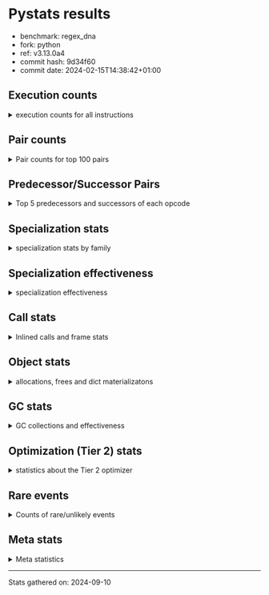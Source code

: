 
# Pystats results

- benchmark: regex_dna
- fork: python
- ref: v3.13.0a4
- commit hash: 9d34f60
- commit date: 2024-02-15T14:38:42+01:00

## Execution counts

<details>
<summary> execution counts for all instructions </summary>

|Name | Count | Self | Cumulative | Miss ratio | 
|---|---:|---:|---:|---:|
| LOAD_FAST | 212,600 | 20.0% | 20.0% |  |
| STORE_FAST | 62,520 | 5.9% | 25.8% |  |
| POP_JUMP_IF_FALSE | 62,140 | 5.8% | 31.7% |  |
| LOAD_GLOBAL_MODULE | 60,380 | 5.7% | 37.3% |  |
| LOAD_CONST | 50,300 | 4.7% | 42.1% |  |
| LOAD_GLOBAL_BUILTIN | 42,480 | 4.0% | 46.1% |  |
| RESUME_CHECK | 33,020 | 3.1% | 49.2% |  |
| LOAD_ATTR_INSTANCE_VALUE | 32,280 | 3.0% | 52.2% |  |
| PUSH_NULL | 29,740 | 2.8% | 55.0% |  |
| LOAD_FAST_LOAD_FAST | 28,740 | 2.7% | 57.7% |  |
| POP_TOP | 25,040 | 2.4% | 60.0% |  |
| RETURN_VALUE | 22,760 | 2.1% | 62.2% |  |
| ENTER_EXECUTOR | 18,920 | 1.8% | 64.0% |  |
| CALL_BUILTIN_O | 18,220 | 1.7% | 65.7% |  |
| EXTENDED_ARG | 15,200 | 1.4% | 67.1% |  |
| TO_BOOL_BOOL | 14,840 | 1.4% | 68.5% |  |
| CALL_LEN | 12,600 | 1.2% | 69.7% |  |
| IS_OP | 12,360 | 1.2% | 70.8% |  |
| CALL_PY_EXACT_ARGS | 12,240 | 1.1% | 72.0% |  |
| STORE_ATTR_INSTANCE_VALUE | 11,880 | 1.1% | 73.1% |  |
| CALL_ISINSTANCE | 11,600 | 1.1% | 74.2% |  |
| CONTAINS_OP | 11,420 | 1.1% | 75.3% |  |
| POP_JUMP_IF_TRUE | 11,300 | 1.1% | 76.3% |  |
| BUILD_TUPLE | 11,160 | 1.0% | 77.4% |  |
| RETURN_CONST | 11,160 | 1.0% | 78.4% |  |
| UNPACK_SEQUENCE_TWO_TUPLE | 11,020 | 1.0% | 79.4% |  |
| BINARY_OP | 10,780 | 1.0% | 80.5% |  |
| LOAD_ATTR_METHOD_NO_DICT | 10,640 | 1.0% | 81.5% |  |
| JUMP_FORWARD | 9,360 | 0.9% | 82.3% |  |
| STORE_FAST_STORE_FAST | 8,600 | 0.8% | 83.1% |  |
| BINARY_OP_ADD_INT | 8,480 | 0.8% | 83.9% |  |
| TO_BOOL_INT | 8,160 | 0.8% | 84.7% |  |
| FOR_ITER_LIST | 8,040 | 0.8% | 85.5% | 9.0% |
| BINARY_SUBSCR_LIST_INT | 7,880 | 0.7% | 86.2% | 5.6% |
| COMPARE_OP_STR | 7,860 | 0.7% | 86.9% | 5.3% |
| CALL | 7,320 | 0.7% | 87.6% |  |
| LOAD_ATTR | 6,940 | 0.7% | 88.3% |  |
| NOP | 6,900 | 0.6% | 88.9% |  |
| BUILD_LIST | 6,820 | 0.6% | 89.6% |  |
| GET_ITER | 6,660 | 0.6% | 90.2% |  |
| COMPARE_OP_INT | 6,580 | 0.6% | 90.8% |  |
| CALL_LIST_APPEND | 6,100 | 0.6% | 91.4% |  |
| CALL_BOUND_METHOD_EXACT_ARGS | 6,060 | 0.6% | 92.0% |  |
| INTERPRETER_EXIT | 5,860 | 0.6% | 92.5% |  |
| BINARY_SUBSCR_STR_INT | 5,260 | 0.5% | 93.0% | 8.0% |
| FOR_ITER | 4,140 | 0.4% | 93.4% |  |
| BINARY_SUBSCR_GETITEM | 4,040 | 0.4% | 93.8% |  |
| BINARY_OP_SUBTRACT_INT | 3,380 | 0.3% | 94.1% |  |
| LOAD_ATTR_METHOD_WITH_VALUES | 3,360 | 0.3% | 94.4% |  |
| POP_JUMP_IF_NOT_NONE | 3,340 | 0.3% | 94.7% |  |
| TO_BOOL_LIST | 3,120 | 0.3% | 95.0% | 2.6% |
| CALL_BUILTIN_FAST_WITH_KEYWORDS | 2,900 | 0.3% | 95.3% |  |
| LOAD_ATTR_MODULE | 2,640 | 0.2% | 95.5% |  |
| JUMP_BACKWARD | 2,540 | 0.2% | 95.8% |  |
| TO_BOOL | 2,440 | 0.2% | 96.0% |  |
| CALL_TYPE_1 | 2,280 | 0.2% | 96.2% |  |
| FOR_ITER_RANGE | 2,240 | 0.2% | 96.4% |  |
| COPY | 2,020 | 0.2% | 96.6% |  |
| TO_BOOL_NONE | 2,000 | 0.2% | 96.8% |  |
| BINARY_SUBSCR_DICT | 1,880 | 0.2% | 97.0% |  |
| CALL_BUILTIN_CLASS | 1,860 | 0.2% | 97.2% |  |
| POP_JUMP_IF_NONE | 1,820 | 0.2% | 97.3% |  |
| BINARY_SUBSCR_TUPLE_INT | 1,780 | 0.2% | 97.5% |  |
| CALL_PY_WITH_DEFAULTS | 1,600 | 0.2% | 97.6% |  |
| STORE_SUBSCR_LIST_INT | 1,360 | 0.1% | 97.8% |  |
| STORE_SUBSCR | 1,340 | 0.1% | 97.9% |  |
| COMPARE_OP | 1,200 | 0.1% | 98.0% |  |
| STORE_FAST_LOAD_FAST | 1,160 | 0.1% | 98.1% |  |
| BINARY_SUBSCR | 1,040 | 0.1% | 98.2% |  |
| UNARY_NOT | 1,040 | 0.1% | 98.3% |  |
| CALL_METHOD_DESCRIPTOR_FAST_WITH_KEYWORDS | 1,020 | 0.1% | 98.4% |  |
| SWAP | 960 | 0.1% | 98.5% |  |
| BUILD_SLICE | 940 | 0.1% | 98.6% |  |
| FOR_ITER_TUPLE | 880 | 0.1% | 98.7% |  |
| EXIT_INIT_CHECK | 860 | 0.1% | 98.7% |  |
| CALL_ALLOC_AND_ENTER_INIT | 860 | 0.1% | 98.8% |  |
| CHECK_EXC_MATCH | 840 | 0.1% | 98.9% |  |
| POP_EXCEPT | 840 | 0.1% | 99.0% |  |
| PUSH_EXC_INFO | 840 | 0.1% | 99.1% |  |
| BUILD_MAP | 840 | 0.1% | 99.1% |  |
| LOAD_ATTR_PROPERTY | 840 | 0.1% | 99.2% |  |
| STORE_SUBSCR_DICT | 840 | 0.1% | 99.3% |  |
| CALL_METHOD_DESCRIPTOR_O | 760 | 0.1% | 99.4% |  |
| TO_BOOL_STR | 760 | 0.1% | 99.4% |  |
| LOAD_GLOBAL | 700 | 0.1% | 99.5% |  |
| CALL_METHOD_DESCRIPTOR_FAST | 420 | 0.0% | 99.6% |  |
| CALL_METHOD_DESCRIPTOR_NOARGS | 420 | 0.0% | 99.6% |  |
| CALL_TUPLE_1 | 420 | 0.0% | 99.6% |  |
| UNPACK_SEQUENCE_TUPLE | 420 | 0.0% | 99.7% |  |
| LOAD_ATTR_NONDESCRIPTOR_WITH_VALUES | 360 | 0.0% | 99.7% |  |
| LOAD_ATTR_SLOT | 360 | 0.0% | 99.7% |  |
| BINARY_SLICE | 340 | 0.0% | 99.8% |  |
| CALL_BUILTIN_FAST | 320 | 0.0% | 99.8% | 100.0% |
| UNARY_NEGATIVE | 320 | 0.0% | 99.8% |  |
| LIST_APPEND | 320 | 0.0% | 99.9% |  |
| LOAD_FAST_AND_CLEAR | 320 | 0.0% | 99.9% |  |
| LOAD_FAST_CHECK | 300 | 0.0% | 99.9% |  |
| LOAD_DEREF | 240 | 0.0% | 99.9% |  |
| CALL_FUNCTION_EX | 160 | 0.0% | 100.0% |  |
| RESUME | 100 | 0.0% | 100.0% |  |
| CALL_INTRINSIC_1 | 80 | 0.0% | 100.0% |  |
| COPY_FREE_VARS | 80 | 0.0% | 100.0% |  |
| LIST_EXTEND | 80 | 0.0% | 100.0% |  |
| UNPACK_SEQUENCE | 60 | 0.0% | 100.0% |  |
| BINARY_OP_SUBTRACT_FLOAT | 60 | 0.0% | 100.0% |  |
| BINARY_OP_MULTIPLY_INT | 20 | 0.0% | 100.0% |  |


</details>

## Pair counts

<details>
<summary> Pair counts for top 100 pairs </summary>

|Pair | Count | Self | Cumulative | 
|---|---:|---:|---:|
| POP_JUMP_IF_FALSE LOAD_FAST | 46,780 | 4.4% | 4.4% |
| LOAD_FAST LOAD_GLOBAL_MODULE | 31,420 | 3.0% | 7.3% |
| STORE_FAST LOAD_FAST | 30,160 | 2.8% | 10.2% |
| LOAD_FAST LOAD_ATTR_INSTANCE_VALUE | 27,380 | 2.6% | 12.7% |
| LOAD_FAST PUSH_NULL | 25,660 | 2.4% | 15.2% |
| LOAD_GLOBAL_BUILTIN LOAD_FAST | 24,760 | 2.3% | 17.5% |
| LOAD_FAST LOAD_CONST | 20,300 | 1.9% | 19.4% |
| PUSH_NULL LOAD_FAST | 16,600 | 1.6% | 21.0% |
| CALL_BUILTIN_O POP_TOP | 14,420 | 1.4% | 22.3% |
| RESUME_CHECK LOAD_GLOBAL_BUILTIN | 14,100 | 1.3% | 23.6% |
| LOAD_FAST CALL_BUILTIN_O | 13,180 | 1.2% | 24.9% |
| CALL_PY_EXACT_ARGS RESUME_CHECK | 12,240 | 1.1% | 26.0% |
| LOAD_GLOBAL_MODULE IS_OP | 12,000 | 1.1% | 27.1% |
| TO_BOOL_BOOL POP_JUMP_IF_FALSE | 11,940 | 1.1% | 28.3% |
| RESUME_CHECK LOAD_FAST | 11,700 | 1.1% | 29.4% |
| POP_TOP LOAD_FAST | 10,840 | 1.0% | 30.4% |
| CALL_ISINSTANCE TO_BOOL_BOOL | 10,340 | 1.0% | 31.4% |
| LOAD_ATTR_INSTANCE_VALUE LOAD_FAST | 9,900 | 0.9% | 32.3% |
| LOAD_FAST LOAD_GLOBAL_BUILTIN | 9,600 | 0.9% | 33.2% |
| LOAD_GLOBAL_MODULE LOAD_FAST | 9,220 | 0.9% | 34.1% |
| IS_OP POP_JUMP_IF_FALSE | 8,860 | 0.8% | 34.9% |
| LOAD_GLOBAL_BUILTIN CALL_ISINSTANCE | 8,300 | 0.8% | 35.7% |
| CONTAINS_OP POP_JUMP_IF_FALSE | 8,260 | 0.8% | 36.4% |
| LOAD_GLOBAL_MODULE BINARY_OP | 8,140 | 0.8% | 37.2% |
| LOAD_CONST BINARY_OP_ADD_INT | 8,060 | 0.8% | 38.0% |
| LOAD_FAST CALL_LEN | 7,740 | 0.7% | 38.7% |
| COMPARE_OP_STR POP_JUMP_IF_FALSE | 7,500 | 0.7% | 39.4% |
| LOAD_FAST BINARY_SUBSCR_LIST_INT | 7,440 | 0.7% | 40.1% |
| UNPACK_SEQUENCE_TWO_TUPLE STORE_FAST_STORE_FAST | 7,320 | 0.7% | 40.8% |
| BINARY_SUBSCR_LIST_INT RETURN_VALUE | 7,240 | 0.7% | 41.5% |
| LOAD_GLOBAL_MODULE CONTAINS_OP | 7,080 | 0.7% | 42.1% |
| RETURN_CONST POP_TOP | 6,860 | 0.6% | 42.8% |
| LOAD_FAST STORE_ATTR_INSTANCE_VALUE | 6,780 | 0.6% | 43.4% |
| BINARY_OP TO_BOOL_INT | 6,740 | 0.6% | 44.0% |
| BINARY_OP_ADD_INT STORE_FAST | 6,740 | 0.6% | 44.7% |
| COMPARE_OP_INT POP_JUMP_IF_FALSE | 6,580 | 0.6% | 45.3% |
| CACHE RESUME_CHECK | 6,280 | 0.6% | 45.9% |
| LOAD_FAST LOAD_ATTR | 6,160 | 0.6% | 46.5% |
| CALL_BOUND_METHOD_EXACT_ARGS RESUME_CHECK | 6,060 | 0.6% | 47.0% |
| LOAD_ATTR_METHOD_NO_DICT LOAD_FAST | 6,000 | 0.6% | 47.6% |
| LOAD_CONST COMPARE_OP_STR | 5,920 | 0.6% | 48.1% |
| LOAD_GLOBAL_MODULE LOAD_FAST_LOAD_FAST | 5,680 | 0.5% | 48.7% |
| STORE_FAST LOAD_GLOBAL_MODULE | 5,620 | 0.5% | 49.2% |
| LOAD_ATTR STORE_FAST | 5,580 | 0.5% | 49.7% |
| LOAD_CONST COMPARE_OP_INT | 5,580 | 0.5% | 50.3% |
| PUSH_NULL LOAD_GLOBAL_MODULE | 5,460 | 0.5% | 50.8% |
| LOAD_CONST STORE_FAST | 5,460 | 0.5% | 51.3% |
| BUILD_LIST STORE_FAST | 5,360 | 0.5% | 51.8% |
| RETURN_VALUE STORE_FAST | 5,340 | 0.5% | 52.3% |
| LOAD_FAST LOAD_ATTR_METHOD_NO_DICT | 5,180 | 0.5% | 52.8% |
| RETURN_VALUE INTERPRETER_EXIT | 5,020 | 0.5% | 53.2% |
| LOAD_CONST LOAD_FAST | 4,980 | 0.5% | 53.7% |
| STORE_FAST LOAD_CONST | 4,940 | 0.5% | 54.2% |
| POP_JUMP_IF_TRUE LOAD_FAST | 4,920 | 0.5% | 54.6% |
| RETURN_VALUE UNPACK_SEQUENCE_TWO_TUPLE | 4,880 | 0.5% | 55.1% |
| LOAD_FAST_LOAD_FAST STORE_ATTR_INSTANCE_VALUE | 4,680 | 0.4% | 55.5% |
| ENTER_EXECUTOR EXTENDED_ARG | 4,660 | 0.4% | 56.0% |
| POP_TOP ENTER_EXECUTOR | 4,480 | 0.4% | 56.4% |
| JUMP_FORWARD ENTER_EXECUTOR | 4,480 | 0.4% | 56.8% |
| EXTENDED_ARG POP_JUMP_IF_FALSE | 4,460 | 0.4% | 57.2% |
| POP_JUMP_IF_FALSE LOAD_GLOBAL_MODULE | 4,400 | 0.4% | 57.6% |
| NOP LOAD_FAST | 4,260 | 0.4% | 58.0% |
| CALL STORE_FAST | 4,260 | 0.4% | 58.4% |
| EXTENDED_ARG JUMP_FORWARD | 4,160 | 0.4% | 58.8% |
| STORE_FAST ENTER_EXECUTOR | 4,100 | 0.4% | 59.2% |
| ENTER_EXECUTOR LOAD_FAST | 4,080 | 0.4% | 59.6% |
| LOAD_FAST RETURN_VALUE | 4,080 | 0.4% | 60.0% |
| TO_BOOL_INT POP_JUMP_IF_FALSE | 4,080 | 0.4% | 60.4% |
| BINARY_SUBSCR_GETITEM RESUME_CHECK | 4,040 | 0.4% | 60.8% |
| LOAD_FAST CALL | 3,920 | 0.4% | 61.1% |
| LOAD_FAST_LOAD_FAST CALL_PY_EXACT_ARGS | 3,880 | 0.4% | 61.5% |
| LOAD_GLOBAL_MODULE STORE_FAST | 3,840 | 0.4% | 61.8% |
| STORE_FAST_STORE_FAST LOAD_FAST | 3,800 | 0.4% | 62.2% |
| CALL_BUILTIN_O BUILD_TUPLE | 3,800 | 0.4% | 62.6% |
| STORE_FAST LOAD_GLOBAL_BUILTIN | 3,740 | 0.4% | 62.9% |
| LOAD_FAST_LOAD_FAST CONTAINS_OP | 3,720 | 0.3% | 63.3% |
| STORE_FAST STORE_FAST | 3,720 | 0.3% | 63.6% |
| LOAD_ATTR_INSTANCE_VALUE STORE_FAST | 3,720 | 0.3% | 64.0% |
| UNPACK_SEQUENCE_TWO_TUPLE STORE_FAST | 3,700 | 0.3% | 64.3% |
| TO_BOOL_INT POP_JUMP_IF_TRUE | 3,660 | 0.3% | 64.6% |
| STORE_FAST NOP | 3,600 | 0.3% | 65.0% |
| PUSH_NULL LOAD_CONST | 3,580 | 0.3% | 65.3% |
| LOAD_FAST_LOAD_FAST LOAD_FAST | 3,580 | 0.3% | 65.7% |
| LOAD_CONST BINARY_SUBSCR_STR_INT | 3,520 | 0.3% | 66.0% |
| BINARY_SUBSCR_STR_INT LOAD_CONST | 3,520 | 0.3% | 66.3% |
| IS_OP POP_JUMP_IF_TRUE | 3,500 | 0.3% | 66.6% |
| EXTENDED_ARG FOR_ITER_LIST | 3,460 | 0.3% | 67.0% |
| LOAD_FAST CALL_PY_EXACT_ARGS | 3,460 | 0.3% | 67.3% |
| LOAD_FAST CALL_LIST_APPEND | 3,380 | 0.3% | 67.6% |
| CALL_LIST_APPEND RETURN_CONST | 3,380 | 0.3% | 67.9% |
| LOAD_ATTR_INSTANCE_VALUE LOAD_ATTR_METHOD_NO_DICT | 3,380 | 0.3% | 68.3% |
| LOAD_FAST POP_JUMP_IF_NOT_NONE | 3,340 | 0.3% | 68.6% |
| LOAD_FAST LOAD_ATTR_METHOD_WITH_VALUES | 3,340 | 0.3% | 68.9% |
| POP_TOP EXTENDED_ARG | 3,200 | 0.3% | 69.2% |
| BUILD_TUPLE CALL_BOUND_METHOD_EXACT_ARGS | 3,180 | 0.3% | 69.5% |
| ENTER_EXECUTOR POP_JUMP_IF_FALSE | 3,180 | 0.3% | 69.8% |
| POP_JUMP_IF_TRUE ENTER_EXECUTOR | 3,180 | 0.3% | 70.1% |
| LOAD_ATTR_METHOD_WITH_VALUES CALL_PY_EXACT_ARGS | 3,160 | 0.3% | 70.4% |
| CONTAINS_OP EXTENDED_ARG | 3,140 | 0.3% | 70.7% |
| STORE_FAST_STORE_FAST LOAD_FAST_LOAD_FAST | 3,120 | 0.3% | 71.0% |


</details>

## Predecessor/Successor Pairs

<details>
<summary> Top 5 predecessors and successors of each opcode </summary>

### BINARY_SLICE

<details>
<summary> Successors and predecessors for BINARY_SLICE </summary>

|Predecessors | Count | Percentage | 
|---|---:|---:|
| LOAD_FAST | 320 | 94.1% |
| LOAD_CONST | 20 | 5.9% |

|Successors | Count | Percentage | 
|---|---:|---:|
| LOAD_CONST | 320 | 94.1% |
| STORE_FAST | 20 | 5.9% |


</details>

### CACHE

<details>
<summary> Successors and predecessors for CACHE </summary>

|Successors | Count | Percentage | 
|---|---:|---:|
| RESUME_CHECK | 6,280 | 100.0% |


</details>

### BINARY_SUBSCR

<details>
<summary> Successors and predecessors for BINARY_SUBSCR </summary>

|Predecessors | Count | Percentage | 
|---|---:|---:|
| BUILD_SLICE | 940 | 90.4% |
| BINARY_SUBSCR | 40 | 3.8% |
| LOAD_CONST | 40 | 3.8% |
| LOAD_FAST | 20 | 1.9% |

|Successors | Count | Percentage | 
|---|---:|---:|
| GET_ITER | 620 | 59.6% |
| STORE_FAST | 320 | 30.8% |
| BINARY_SUBSCR | 40 | 3.8% |
| BINARY_SUBSCR_GETITEM | 20 | 1.9% |
| BINARY_SUBSCR_TUPLE_INT | 20 | 1.9% |


</details>

### CHECK_EXC_MATCH

<details>
<summary> Successors and predecessors for CHECK_EXC_MATCH </summary>

|Predecessors | Count | Percentage | 
|---|---:|---:|
| LOAD_GLOBAL_BUILTIN | 840 | 100.0% |

|Successors | Count | Percentage | 
|---|---:|---:|
| POP_JUMP_IF_FALSE | 840 | 100.0% |


</details>

### EXIT_INIT_CHECK

<details>
<summary> Successors and predecessors for EXIT_INIT_CHECK </summary>

|Predecessors | Count | Percentage | 
|---|---:|---:|
| RETURN_CONST | 860 | 100.0% |

|Successors | Count | Percentage | 
|---|---:|---:|
| RETURN_VALUE | 860 | 100.0% |


</details>

### GET_ITER

<details>
<summary> Successors and predecessors for GET_ITER </summary>

|Predecessors | Count | Percentage | 
|---|---:|---:|
| LOAD_FAST | 2,640 | 39.6% |
| LOAD_ATTR_INSTANCE_VALUE | 1,680 | 25.2% |
| BINARY_SUBSCR | 620 | 9.3% |
| BINARY_SUBSCR_TUPLE_INT | 600 | 9.0% |
| CALL_BUILTIN_CLASS | 540 | 8.1% |

|Successors | Count | Percentage | 
|---|---:|---:|
| FOR_ITER_LIST | 2,240 | 33.6% |
| EXTENDED_ARG | 2,160 | 32.4% |
| FOR_ITER | 920 | 13.8% |
| FOR_ITER_RANGE | 900 | 13.5% |
| LOAD_FAST_AND_CLEAR | 320 | 4.8% |


</details>

### INTERPRETER_EXIT

<details>
<summary> Successors and predecessors for INTERPRETER_EXIT </summary>

|Predecessors | Count | Percentage | 
|---|---:|---:|
| RETURN_VALUE | 5,020 | 85.7% |
| RETURN_CONST | 840 | 14.3% |


</details>

### NOP

<details>
<summary> Successors and predecessors for NOP </summary>

|Predecessors | Count | Percentage | 
|---|---:|---:|
| STORE_FAST | 3,600 | 52.2% |
| POP_JUMP_IF_FALSE | 1,860 | 27.0% |
| NOP | 480 | 7.0% |
| STORE_FAST_STORE_FAST | 480 | 7.0% |
| JUMP_FORWARD | 200 | 2.9% |

|Successors | Count | Percentage | 
|---|---:|---:|
| LOAD_FAST | 4,260 | 61.7% |
| LOAD_GLOBAL_MODULE | 1,680 | 24.3% |
| NOP | 480 | 7.0% |
| BUILD_LIST | 200 | 2.9% |
| LOAD_CONST | 200 | 2.9% |


</details>

### POP_EXCEPT

<details>
<summary> Successors and predecessors for POP_EXCEPT </summary>

|Predecessors | Count | Percentage | 
|---|---:|---:|
| POP_TOP | 420 | 50.0% |
| STORE_ATTR_INSTANCE_VALUE | 420 | 50.0% |

|Successors | Count | Percentage | 
|---|---:|---:|
| JUMP_FORWARD | 420 | 50.0% |
| RETURN_CONST | 420 | 50.0% |


</details>

### POP_TOP

<details>
<summary> Successors and predecessors for POP_TOP </summary>

|Predecessors | Count | Percentage | 
|---|---:|---:|
| CALL_BUILTIN_O | 14,420 | 57.6% |
| RETURN_CONST | 6,860 | 27.4% |
| POP_JUMP_IF_FALSE | 1,700 | 6.8% |
| RETURN_VALUE | 780 | 3.1% |
| CALL_METHOD_DESCRIPTOR_O | 760 | 3.0% |

|Successors | Count | Percentage | 
|---|---:|---:|
| LOAD_FAST | 10,840 | 43.3% |
| ENTER_EXECUTOR | 4,480 | 17.9% |
| EXTENDED_ARG | 3,200 | 12.8% |
| JUMP_FORWARD | 1,560 | 6.2% |
| LOAD_GLOBAL_MODULE | 1,160 | 4.6% |


</details>

### PUSH_EXC_INFO

<details>
<summary> Successors and predecessors for PUSH_EXC_INFO </summary>

|Predecessors | Count | Percentage | 
|---|---:|---:|
| BINARY_SUBSCR_DICT | 420 | 50.0% |
| BINARY_SUBSCR_STR_INT | 420 | 50.0% |

|Successors | Count | Percentage | 
|---|---:|---:|
| LOAD_GLOBAL_BUILTIN | 840 | 100.0% |


</details>

### PUSH_NULL

<details>
<summary> Successors and predecessors for PUSH_NULL </summary>

|Predecessors | Count | Percentage | 
|---|---:|---:|
| LOAD_FAST | 25,660 | 86.3% |
| LOAD_ATTR_MODULE | 2,640 | 8.9% |
| STORE_FAST_LOAD_FAST | 1,160 | 3.9% |
| LOAD_DEREF | 160 | 0.5% |
| LOAD_ATTR | 120 | 0.4% |

|Successors | Count | Percentage | 
|---|---:|---:|
| LOAD_FAST | 16,600 | 55.8% |
| LOAD_GLOBAL_MODULE | 5,460 | 18.4% |
| LOAD_CONST | 3,580 | 12.0% |
| LOAD_FAST_LOAD_FAST | 2,700 | 9.1% |
| CALL_BOUND_METHOD_EXACT_ARGS | 940 | 3.2% |


</details>

### RETURN_VALUE

<details>
<summary> Successors and predecessors for RETURN_VALUE </summary>

|Predecessors | Count | Percentage | 
|---|---:|---:|
| BINARY_SUBSCR_LIST_INT | 7,240 | 31.8% |
| LOAD_FAST | 4,080 | 17.9% |
| CALL_LEN | 2,500 | 11.0% |
| BINARY_SUBSCR_DICT | 1,440 | 6.3% |
| CALL | 1,160 | 5.1% |

|Successors | Count | Percentage | 
|---|---:|---:|
| STORE_FAST | 5,340 | 23.5% |
| INTERPRETER_EXIT | 5,020 | 22.1% |
| UNPACK_SEQUENCE_TWO_TUPLE | 4,880 | 21.4% |
| LOAD_ATTR_METHOD_NO_DICT | 1,600 | 7.0% |
| TO_BOOL_BOOL | 860 | 3.8% |


</details>

### STORE_SUBSCR

<details>
<summary> Successors and predecessors for STORE_SUBSCR </summary>

|Predecessors | Count | Percentage | 
|---|---:|---:|
| LOAD_FAST_LOAD_FAST | 1,280 | 95.5% |
| STORE_SUBSCR | 20 | 1.5% |
| LOAD_CONST | 20 | 1.5% |
| LOAD_FAST | 20 | 1.5% |

|Successors | Count | Percentage | 
|---|---:|---:|
| JUMP_FORWARD | 1,280 | 95.5% |
| STORE_SUBSCR | 20 | 1.5% |
| EXTENDED_ARG | 20 | 1.5% |
| RETURN_CONST | 20 | 1.5% |


</details>

### TO_BOOL

<details>
<summary> Successors and predecessors for TO_BOOL </summary>

|Predecessors | Count | Percentage | 
|---|---:|---:|
| LOAD_FAST | 1,660 | 68.0% |
| BINARY_OP | 420 | 17.2% |
| TO_BOOL | 180 | 7.4% |
| LOAD_ATTR | 180 | 7.4% |

|Successors | Count | Percentage | 
|---|---:|---:|
| POP_JUMP_IF_FALSE | 1,620 | 66.4% |
| POP_JUMP_IF_TRUE | 620 | 25.4% |
| TO_BOOL | 180 | 7.4% |
| TO_BOOL_NONE | 20 | 0.8% |


</details>

### UNARY_NEGATIVE

<details>
<summary> Successors and predecessors for UNARY_NEGATIVE </summary>

|Predecessors | Count | Percentage | 
|---|---:|---:|
| LOAD_FAST | 320 | 100.0% |

|Successors | Count | Percentage | 
|---|---:|---:|
| CALL_BUILTIN_CLASS | 320 | 100.0% |


</details>

### UNARY_NOT

<details>
<summary> Successors and predecessors for UNARY_NOT </summary>

|Predecessors | Count | Percentage | 
|---|---:|---:|
| TO_BOOL_LIST | 620 | 59.6% |
| TO_BOOL_INT | 420 | 40.4% |

|Successors | Count | Percentage | 
|---|---:|---:|
| CALL_PY_EXACT_ARGS | 620 | 59.6% |
| COPY | 420 | 40.4% |


</details>

### BINARY_OP

<details>
<summary> Successors and predecessors for BINARY_OP </summary>

|Predecessors | Count | Percentage | 
|---|---:|---:|
| LOAD_GLOBAL_MODULE | 8,140 | 75.5% |
| LOAD_FAST_LOAD_FAST | 660 | 6.1% |
| LOAD_FAST | 460 | 4.3% |
| BINARY_OP | 440 | 4.1% |
| RETURN_VALUE | 420 | 3.9% |

|Successors | Count | Percentage | 
|---|---:|---:|
| TO_BOOL_INT | 6,740 | 62.5% |
| STORE_FAST | 2,140 | 19.9% |
| BINARY_OP | 440 | 4.1% |
| TO_BOOL | 420 | 3.9% |
| LOAD_CONST | 420 | 3.9% |


</details>

### BUILD_LIST

<details>
<summary> Successors and predecessors for BUILD_LIST </summary>

|Predecessors | Count | Percentage | 
|---|---:|---:|
| STORE_FAST | 1,720 | 25.2% |
| RESUME_CHECK | 1,320 | 19.4% |
| LOAD_CONST | 1,060 | 15.5% |
| POP_JUMP_IF_NOT_NONE | 820 | 12.0% |
| POP_JUMP_IF_FALSE | 620 | 9.1% |

|Successors | Count | Percentage | 
|---|---:|---:|
| STORE_FAST | 5,360 | 78.6% |
| LOAD_FAST | 840 | 12.3% |
| SWAP | 320 | 4.7% |
| LOAD_GLOBAL_BUILTIN | 220 | 3.2% |
| LOAD_DEREF | 80 | 1.2% |


</details>

### BUILD_MAP

<details>
<summary> Successors and predecessors for BUILD_MAP </summary>

|Predecessors | Count | Percentage | 
|---|---:|---:|
| STORE_ATTR_INSTANCE_VALUE | 840 | 100.0% |

|Successors | Count | Percentage | 
|---|---:|---:|
| LOAD_FAST | 840 | 100.0% |


</details>

### BUILD_SLICE

<details>
<summary> Successors and predecessors for BUILD_SLICE </summary>

|Predecessors | Count | Percentage | 
|---|---:|---:|
| LOAD_CONST | 940 | 100.0% |

|Successors | Count | Percentage | 
|---|---:|---:|
| BINARY_SUBSCR | 940 | 100.0% |


</details>

### BUILD_TUPLE

<details>
<summary> Successors and predecessors for BUILD_TUPLE </summary>

|Predecessors | Count | Percentage | 
|---|---:|---:|
| CALL_BUILTIN_O | 3,800 | 34.1% |
| LOAD_FAST_LOAD_FAST | 2,920 | 26.2% |
| LOAD_FAST | 2,020 | 18.1% |
| CALL_BUILTIN_FAST_WITH_KEYWORDS | 840 | 7.5% |
| LOAD_GLOBAL_BUILTIN | 840 | 7.5% |

|Successors | Count | Percentage | 
|---|---:|---:|
| CALL_BOUND_METHOD_EXACT_ARGS | 3,180 | 28.5% |
| BINARY_SUBSCR_DICT | 1,680 | 15.1% |
| CALL_LIST_APPEND | 1,480 | 13.3% |
| STORE_FAST | 1,380 | 12.4% |
| RETURN_VALUE | 980 | 8.8% |


</details>

### CALL

<details>
<summary> Successors and predecessors for CALL </summary>

|Predecessors | Count | Percentage | 
|---|---:|---:|
| LOAD_FAST | 3,920 | 53.6% |
| ENTER_EXECUTOR | 1,460 | 19.9% |
| LOAD_CONST | 900 | 12.3% |
| CALL | 400 | 5.5% |
| PUSH_NULL | 240 | 3.3% |

|Successors | Count | Percentage | 
|---|---:|---:|
| STORE_FAST | 4,260 | 58.2% |
| RETURN_VALUE | 1,160 | 15.8% |
| RESUME_CHECK | 980 | 13.4% |
| CALL | 400 | 5.5% |
| POP_TOP | 120 | 1.6% |


</details>

### CALL_FUNCTION_EX

<details>
<summary> Successors and predecessors for CALL_FUNCTION_EX </summary>

|Predecessors | Count | Percentage | 
|---|---:|---:|
| CALL_INTRINSIC_1 | 80 | 50.0% |
| LOAD_FAST | 80 | 50.0% |

|Successors | Count | Percentage | 
|---|---:|---:|
| COPY_FREE_VARS | 80 | 50.0% |
| RESUME_CHECK | 60 | 37.5% |
| RESUME | 20 | 12.5% |


</details>

### CALL_INTRINSIC_1

<details>
<summary> Successors and predecessors for CALL_INTRINSIC_1 </summary>

|Predecessors | Count | Percentage | 
|---|---:|---:|
| LIST_EXTEND | 80 | 100.0% |

|Successors | Count | Percentage | 
|---|---:|---:|
| CALL_FUNCTION_EX | 80 | 100.0% |


</details>

### COMPARE_OP

<details>
<summary> Successors and predecessors for COMPARE_OP </summary>

|Predecessors | Count | Percentage | 
|---|---:|---:|
| LOAD_GLOBAL_MODULE | 860 | 71.7% |
| LOAD_FAST | 280 | 23.3% |
| COMPARE_OP | 60 | 5.0% |

|Successors | Count | Percentage | 
|---|---:|---:|
| POP_JUMP_IF_FALSE | 940 | 78.3% |
| POP_JUMP_IF_TRUE | 200 | 16.7% |
| COMPARE_OP | 60 | 5.0% |


</details>

### CONTAINS_OP

<details>
<summary> Successors and predecessors for CONTAINS_OP </summary>

|Predecessors | Count | Percentage | 
|---|---:|---:|
| LOAD_GLOBAL_MODULE | 7,080 | 62.0% |
| LOAD_FAST_LOAD_FAST | 3,720 | 32.6% |
| LOAD_CONST | 620 | 5.4% |

|Successors | Count | Percentage | 
|---|---:|---:|
| POP_JUMP_IF_FALSE | 8,260 | 72.3% |
| EXTENDED_ARG | 3,140 | 27.5% |
| RETURN_VALUE | 20 | 0.2% |


</details>

### COPY

<details>
<summary> Successors and predecessors for COPY </summary>

|Predecessors | Count | Percentage | 
|---|---:|---:|
| LOAD_CONST | 840 | 41.6% |
| LOAD_ATTR_INSTANCE_VALUE | 760 | 37.6% |
| UNARY_NOT | 420 | 20.8% |

|Successors | Count | Percentage | 
|---|---:|---:|
| STORE_FAST_STORE_FAST | 840 | 41.6% |
| TO_BOOL_STR | 760 | 37.6% |
| TO_BOOL_BOOL | 420 | 20.8% |


</details>

### COPY_FREE_VARS

<details>
<summary> Successors and predecessors for COPY_FREE_VARS </summary>

|Predecessors | Count | Percentage | 
|---|---:|---:|
| CALL_FUNCTION_EX | 80 | 100.0% |

|Successors | Count | Percentage | 
|---|---:|---:|
| RESUME_CHECK | 60 | 75.0% |
| RESUME | 20 | 25.0% |


</details>

### ENTER_EXECUTOR

<details>
<summary> Successors and predecessors for ENTER_EXECUTOR </summary>

|Predecessors | Count | Percentage | 
|---|---:|---:|
| POP_TOP | 4,480 | 23.7% |
| JUMP_FORWARD | 4,480 | 23.7% |
| STORE_FAST | 4,100 | 21.7% |
| POP_JUMP_IF_TRUE | 3,180 | 16.8% |
| CALL_LIST_APPEND | 1,560 | 8.2% |

|Successors | Count | Percentage | 
|---|---:|---:|
| EXTENDED_ARG | 4,660 | 24.6% |
| LOAD_FAST | 4,080 | 21.6% |
| POP_JUMP_IF_FALSE | 3,180 | 16.8% |
| BINARY_SUBSCR_GETITEM | 2,580 | 13.6% |
| CALL | 1,460 | 7.7% |


</details>

### EXTENDED_ARG

<details>
<summary> Successors and predecessors for EXTENDED_ARG </summary>

|Predecessors | Count | Percentage | 
|---|---:|---:|
| ENTER_EXECUTOR | 4,660 | 30.7% |
| POP_TOP | 3,200 | 21.1% |
| CONTAINS_OP | 3,140 | 20.7% |
| GET_ITER | 2,160 | 14.2% |
| TO_BOOL_BOOL | 960 | 6.3% |

|Successors | Count | Percentage | 
|---|---:|---:|
| POP_JUMP_IF_FALSE | 4,460 | 29.3% |
| JUMP_FORWARD | 4,160 | 27.4% |
| FOR_ITER_LIST | 3,460 | 22.8% |
| FOR_ITER | 2,980 | 19.6% |
| JUMP_BACKWARD | 140 | 0.9% |


</details>

### FOR_ITER

<details>
<summary> Successors and predecessors for FOR_ITER </summary>

|Predecessors | Count | Percentage | 
|---|---:|---:|
| EXTENDED_ARG | 2,980 | 72.0% |
| GET_ITER | 920 | 22.2% |
| FOR_ITER | 160 | 3.9% |
| JUMP_BACKWARD | 60 | 1.4% |
| FOR_ITER_LIST | 20 | 0.5% |

|Successors | Count | Percentage | 
|---|---:|---:|
| UNPACK_SEQUENCE_TWO_TUPLE | 2,460 | 59.4% |
| RETURN_CONST | 540 | 13.0% |
| LOAD_FAST | 420 | 10.1% |
| LOAD_GLOBAL_MODULE | 420 | 10.1% |
| FOR_ITER | 160 | 3.9% |


</details>

### IS_OP

<details>
<summary> Successors and predecessors for IS_OP </summary>

|Predecessors | Count | Percentage | 
|---|---:|---:|
| LOAD_GLOBAL_MODULE | 12,000 | 97.1% |
| LOAD_FAST | 180 | 1.5% |
| LOAD_GLOBAL_BUILTIN | 180 | 1.5% |

|Successors | Count | Percentage | 
|---|---:|---:|
| POP_JUMP_IF_FALSE | 8,860 | 71.7% |
| POP_JUMP_IF_TRUE | 3,500 | 28.3% |


</details>

### JUMP_BACKWARD

<details>
<summary> Successors and predecessors for JUMP_BACKWARD </summary>

|Predecessors | Count | Percentage | 
|---|---:|---:|
| STORE_FAST | 1,040 | 40.9% |
| POP_TOP | 540 | 21.3% |
| CALL_LIST_APPEND | 420 | 16.5% |
| STORE_SUBSCR_LIST_INT | 400 | 15.7% |
| EXTENDED_ARG | 140 | 5.5% |

|Successors | Count | Percentage | 
|---|---:|---:|
| FOR_ITER_LIST | 1,400 | 55.1% |
| FOR_ITER_TUPLE | 600 | 23.6% |
| EXTENDED_ARG | 240 | 9.4% |
| ENTER_EXECUTOR | 180 | 7.1% |
| FOR_ITER | 60 | 2.4% |


</details>

### JUMP_FORWARD

<details>
<summary> Successors and predecessors for JUMP_FORWARD </summary>

|Predecessors | Count | Percentage | 
|---|---:|---:|
| EXTENDED_ARG | 4,160 | 44.4% |
| POP_TOP | 1,560 | 16.7% |
| STORE_SUBSCR | 1,280 | 13.7% |
| STORE_FAST | 1,160 | 12.4% |
| POP_EXCEPT | 420 | 4.5% |

|Successors | Count | Percentage | 
|---|---:|---:|
| ENTER_EXECUTOR | 4,480 | 47.9% |
| LOAD_FAST | 1,860 | 19.9% |
| LOAD_GLOBAL_BUILTIN | 1,680 | 17.9% |
| LOAD_GLOBAL_MODULE | 940 | 10.0% |
| NOP | 200 | 2.1% |


</details>

### LIST_APPEND

<details>
<summary> Successors and predecessors for LIST_APPEND </summary>

|Predecessors | Count | Percentage | 
|---|---:|---:|
| CALL_BUILTIN_CLASS | 320 | 100.0% |

|Successors | Count | Percentage | 
|---|---:|---:|
| ENTER_EXECUTOR | 320 | 100.0% |


</details>

### LIST_EXTEND

<details>
<summary> Successors and predecessors for LIST_EXTEND </summary>

|Predecessors | Count | Percentage | 
|---|---:|---:|
| LOAD_DEREF | 80 | 100.0% |

|Successors | Count | Percentage | 
|---|---:|---:|
| CALL_INTRINSIC_1 | 80 | 100.0% |


</details>

### LOAD_ATTR

<details>
<summary> Successors and predecessors for LOAD_ATTR </summary>

|Predecessors | Count | Percentage | 
|---|---:|---:|
| LOAD_FAST | 6,160 | 88.8% |
| LOAD_GLOBAL_BUILTIN | 320 | 4.6% |
| LOAD_ATTR | 140 | 2.0% |
| LOAD_GLOBAL | 120 | 1.7% |
| LOAD_GLOBAL_MODULE | 120 | 1.7% |

|Successors | Count | Percentage | 
|---|---:|---:|
| STORE_FAST | 5,580 | 80.4% |
| LOAD_FAST | 520 | 7.5% |
| LOAD_FAST_LOAD_FAST | 200 | 2.9% |
| TO_BOOL | 180 | 2.6% |
| LOAD_ATTR | 140 | 2.0% |


</details>

### LOAD_CONST

<details>
<summary> Successors and predecessors for LOAD_CONST </summary>

|Predecessors | Count | Percentage | 
|---|---:|---:|
| LOAD_FAST | 20,300 | 40.4% |
| STORE_FAST | 4,940 | 9.8% |
| PUSH_NULL | 3,580 | 7.1% |
| BINARY_SUBSCR_STR_INT | 3,520 | 7.0% |
| CALL_LEN | 2,880 | 5.7% |

|Successors | Count | Percentage | 
|---|---:|---:|
| BINARY_OP_ADD_INT | 8,060 | 16.0% |
| COMPARE_OP_STR | 5,920 | 11.8% |
| COMPARE_OP_INT | 5,580 | 11.1% |
| STORE_FAST | 5,460 | 10.9% |
| LOAD_FAST | 4,980 | 9.9% |


</details>

### LOAD_DEREF

<details>
<summary> Successors and predecessors for LOAD_DEREF </summary>

|Predecessors | Count | Percentage | 
|---|---:|---:|
| NOP | 80 | 33.3% |
| BUILD_LIST | 80 | 33.3% |
| RESUME_CHECK | 60 | 25.0% |
| RESUME | 20 | 8.3% |

|Successors | Count | Percentage | 
|---|---:|---:|
| PUSH_NULL | 160 | 66.7% |
| LIST_EXTEND | 80 | 33.3% |


</details>

### LOAD_FAST

<details>
<summary> Successors and predecessors for LOAD_FAST </summary>

|Predecessors | Count | Percentage | 
|---|---:|---:|
| POP_JUMP_IF_FALSE | 46,780 | 22.0% |
| STORE_FAST | 30,160 | 14.2% |
| LOAD_GLOBAL_BUILTIN | 24,760 | 11.6% |
| PUSH_NULL | 16,600 | 7.8% |
| RESUME_CHECK | 11,700 | 5.5% |

|Successors | Count | Percentage | 
|---|---:|---:|
| LOAD_GLOBAL_MODULE | 31,420 | 14.8% |
| LOAD_ATTR_INSTANCE_VALUE | 27,380 | 12.9% |
| PUSH_NULL | 25,660 | 12.1% |
| LOAD_CONST | 20,300 | 9.5% |
| CALL_BUILTIN_O | 13,180 | 6.2% |


</details>

### LOAD_FAST_AND_CLEAR

<details>
<summary> Successors and predecessors for LOAD_FAST_AND_CLEAR </summary>

|Predecessors | Count | Percentage | 
|---|---:|---:|
| GET_ITER | 320 | 100.0% |

|Successors | Count | Percentage | 
|---|---:|---:|
| SWAP | 320 | 100.0% |


</details>

### LOAD_FAST_CHECK

<details>
<summary> Successors and predecessors for LOAD_FAST_CHECK </summary>

|Predecessors | Count | Percentage | 
|---|---:|---:|
| POP_JUMP_IF_NOT_NONE | 220 | 73.3% |
| POP_JUMP_IF_NONE | 80 | 26.7% |

|Successors | Count | Percentage | 
|---|---:|---:|
| TO_BOOL_BOOL | 220 | 73.3% |
| LOAD_FAST | 80 | 26.7% |


</details>

### LOAD_FAST_LOAD_FAST

<details>
<summary> Successors and predecessors for LOAD_FAST_LOAD_FAST </summary>

|Predecessors | Count | Percentage | 
|---|---:|---:|
| LOAD_GLOBAL_MODULE | 5,680 | 19.8% |
| STORE_FAST_STORE_FAST | 3,120 | 10.9% |
| RESUME_CHECK | 2,800 | 9.7% |
| PUSH_NULL | 2,700 | 9.4% |
| STORE_FAST | 2,180 | 7.6% |

|Successors | Count | Percentage | 
|---|---:|---:|
| STORE_ATTR_INSTANCE_VALUE | 4,680 | 16.3% |
| CALL_PY_EXACT_ARGS | 3,880 | 13.5% |
| CONTAINS_OP | 3,720 | 12.9% |
| LOAD_FAST | 3,580 | 12.5% |
| BUILD_TUPLE | 2,920 | 10.2% |


</details>

### LOAD_GLOBAL

<details>
<summary> Successors and predecessors for LOAD_GLOBAL </summary>

|Predecessors | Count | Percentage | 
|---|---:|---:|
| STORE_FAST | 200 | 28.6% |
| LOAD_FAST | 100 | 14.3% |
| RESUME | 60 | 8.6% |
| RESUME_CHECK | 60 | 8.6% |
| RETURN_VALUE | 40 | 5.7% |

|Successors | Count | Percentage | 
|---|---:|---:|
| LOAD_GLOBAL_MODULE | 260 | 37.1% |
| LOAD_ATTR | 120 | 17.1% |
| LOAD_FAST | 100 | 14.3% |
| LOAD_GLOBAL_BUILTIN | 100 | 14.3% |
| GET_ITER | 40 | 5.7% |


</details>

### POP_JUMP_IF_FALSE

<details>
<summary> Successors and predecessors for POP_JUMP_IF_FALSE </summary>

|Predecessors | Count | Percentage | 
|---|---:|---:|
| TO_BOOL_BOOL | 11,940 | 19.2% |
| IS_OP | 8,860 | 14.3% |
| CONTAINS_OP | 8,260 | 13.3% |
| COMPARE_OP_STR | 7,500 | 12.1% |
| COMPARE_OP_INT | 6,580 | 10.6% |

|Successors | Count | Percentage | 
|---|---:|---:|
| LOAD_FAST | 46,780 | 75.3% |
| LOAD_GLOBAL_MODULE | 4,400 | 7.1% |
| LOAD_GLOBAL_BUILTIN | 1,920 | 3.1% |
| NOP | 1,860 | 3.0% |
| RETURN_CONST | 1,740 | 2.8% |


</details>

### POP_JUMP_IF_NONE

<details>
<summary> Successors and predecessors for POP_JUMP_IF_NONE </summary>

|Predecessors | Count | Percentage | 
|---|---:|---:|
| LOAD_ATTR_INSTANCE_VALUE | 1,260 | 69.2% |
| LOAD_FAST | 560 | 30.8% |

|Successors | Count | Percentage | 
|---|---:|---:|
| LOAD_CONST | 840 | 46.2% |
| LOAD_FAST | 580 | 31.9% |
| LOAD_GLOBAL_BUILTIN | 320 | 17.6% |
| LOAD_FAST_CHECK | 80 | 4.4% |


</details>

### POP_JUMP_IF_NOT_NONE

<details>
<summary> Successors and predecessors for POP_JUMP_IF_NOT_NONE </summary>

|Predecessors | Count | Percentage | 
|---|---:|---:|
| LOAD_FAST | 3,340 | 100.0% |

|Successors | Count | Percentage | 
|---|---:|---:|
| LOAD_FAST | 1,220 | 36.5% |
| BUILD_LIST | 820 | 24.6% |
| LOAD_GLOBAL_BUILTIN | 640 | 19.2% |
| LOAD_GLOBAL_MODULE | 420 | 12.6% |
| LOAD_FAST_CHECK | 220 | 6.6% |


</details>

### POP_JUMP_IF_TRUE

<details>
<summary> Successors and predecessors for POP_JUMP_IF_TRUE </summary>

|Predecessors | Count | Percentage | 
|---|---:|---:|
| TO_BOOL_INT | 3,660 | 32.4% |
| IS_OP | 3,500 | 31.0% |
| TO_BOOL_BOOL | 1,940 | 17.2% |
| TO_BOOL_STR | 760 | 6.7% |
| TO_BOOL | 620 | 5.5% |

|Successors | Count | Percentage | 
|---|---:|---:|
| LOAD_FAST | 4,920 | 43.5% |
| ENTER_EXECUTOR | 3,180 | 28.1% |
| CALL_LEN | 760 | 6.7% |
| RETURN_CONST | 620 | 5.5% |
| LOAD_GLOBAL_MODULE | 620 | 5.5% |


</details>

### RETURN_CONST

<details>
<summary> Successors and predecessors for RETURN_CONST </summary>

|Predecessors | Count | Percentage | 
|---|---:|---:|
| CALL_LIST_APPEND | 3,380 | 30.3% |
| STORE_ATTR_INSTANCE_VALUE | 2,580 | 23.1% |
| POP_JUMP_IF_FALSE | 1,740 | 15.6% |
| POP_TOP | 1,140 | 10.2% |
| POP_JUMP_IF_TRUE | 620 | 5.6% |

|Successors | Count | Percentage | 
|---|---:|---:|
| POP_TOP | 6,860 | 61.5% |
| TO_BOOL_BOOL | 1,620 | 14.5% |
| STORE_FAST | 980 | 8.8% |
| EXIT_INIT_CHECK | 860 | 7.7% |
| INTERPRETER_EXIT | 840 | 7.5% |


</details>

### STORE_FAST

<details>
<summary> Successors and predecessors for STORE_FAST </summary>

|Predecessors | Count | Percentage | 
|---|---:|---:|
| BINARY_OP_ADD_INT | 6,740 | 10.8% |
| LOAD_ATTR | 5,580 | 8.9% |
| LOAD_CONST | 5,460 | 8.7% |
| BUILD_LIST | 5,360 | 8.6% |
| RETURN_VALUE | 5,340 | 8.5% |

|Successors | Count | Percentage | 
|---|---:|---:|
| LOAD_FAST | 30,160 | 48.2% |
| LOAD_GLOBAL_MODULE | 5,620 | 9.0% |
| LOAD_CONST | 4,940 | 7.9% |
| ENTER_EXECUTOR | 4,100 | 6.6% |
| LOAD_GLOBAL_BUILTIN | 3,740 | 6.0% |


</details>

### STORE_FAST_LOAD_FAST

<details>
<summary> Successors and predecessors for STORE_FAST_LOAD_FAST </summary>

|Predecessors | Count | Percentage | 
|---|---:|---:|
| CALL_LEN | 1,160 | 100.0% |

|Successors | Count | Percentage | 
|---|---:|---:|
| PUSH_NULL | 1,160 | 100.0% |


</details>

### STORE_FAST_STORE_FAST

<details>
<summary> Successors and predecessors for STORE_FAST_STORE_FAST </summary>

|Predecessors | Count | Percentage | 
|---|---:|---:|
| UNPACK_SEQUENCE_TWO_TUPLE | 7,320 | 85.1% |
| COPY | 840 | 9.8% |
| UNPACK_SEQUENCE_TUPLE | 420 | 4.9% |
| UNPACK_SEQUENCE | 20 | 0.2% |

|Successors | Count | Percentage | 
|---|---:|---:|
| LOAD_FAST | 3,800 | 44.2% |
| LOAD_FAST_LOAD_FAST | 3,120 | 36.3% |
| NOP | 480 | 5.6% |
| STORE_FAST | 420 | 4.9% |
| LOAD_GLOBAL_BUILTIN | 400 | 4.7% |


</details>

### SWAP

<details>
<summary> Successors and predecessors for SWAP </summary>

|Predecessors | Count | Percentage | 
|---|---:|---:|
| BUILD_LIST | 320 | 33.3% |
| LOAD_FAST_AND_CLEAR | 320 | 33.3% |
| FOR_ITER_RANGE | 320 | 33.3% |

|Successors | Count | Percentage | 
|---|---:|---:|
| BUILD_LIST | 320 | 33.3% |
| STORE_FAST | 320 | 33.3% |
| FOR_ITER_RANGE | 320 | 33.3% |


</details>

### UNPACK_SEQUENCE

<details>
<summary> Successors and predecessors for UNPACK_SEQUENCE </summary>

|Predecessors | Count | Percentage | 
|---|---:|---:|
| RETURN_VALUE | 20 | 33.3% |
| FOR_ITER | 20 | 33.3% |
| FOR_ITER_TUPLE | 20 | 33.3% |

|Successors | Count | Percentage | 
|---|---:|---:|
| UNPACK_SEQUENCE_TWO_TUPLE | 40 | 66.7% |
| STORE_FAST_STORE_FAST | 20 | 33.3% |


</details>

### RESUME

<details>
<summary> Successors and predecessors for RESUME </summary>

|Predecessors | Count | Percentage | 
|---|---:|---:|
| CALL | 60 | 60.0% |
| CALL_FUNCTION_EX | 20 | 20.0% |
| COPY_FREE_VARS | 20 | 20.0% |

|Successors | Count | Percentage | 
|---|---:|---:|
| LOAD_GLOBAL | 60 | 60.0% |
| LOAD_DEREF | 20 | 20.0% |
| LOAD_FAST | 20 | 20.0% |


</details>

### BINARY_OP_ADD_INT

<details>
<summary> Successors and predecessors for BINARY_OP_ADD_INT </summary>

|Predecessors | Count | Percentage | 
|---|---:|---:|
| LOAD_CONST | 8,060 | 95.0% |
| LOAD_FAST_LOAD_FAST | 400 | 4.7% |
| BINARY_OP_MULTIPLY_INT | 20 | 0.2% |

|Successors | Count | Percentage | 
|---|---:|---:|
| STORE_FAST | 6,740 | 79.5% |
| LOAD_FAST | 1,740 | 20.5% |


</details>

### BINARY_OP_MULTIPLY_INT

<details>
<summary> Successors and predecessors for BINARY_OP_MULTIPLY_INT </summary>

|Predecessors | Count | Percentage | 
|---|---:|---:|
| BINARY_SUBSCR_TUPLE_INT | 20 | 100.0% |

|Successors | Count | Percentage | 
|---|---:|---:|
| BINARY_OP_ADD_INT | 20 | 100.0% |


</details>

### BINARY_OP_SUBTRACT_FLOAT

<details>
<summary> Successors and predecessors for BINARY_OP_SUBTRACT_FLOAT </summary>

|Predecessors | Count | Percentage | 
|---|---:|---:|
| LOAD_FAST | 40 | 66.7% |
| BINARY_OP | 20 | 33.3% |

|Successors | Count | Percentage | 
|---|---:|---:|
| STORE_FAST | 60 | 100.0% |


</details>

### BINARY_OP_SUBTRACT_INT

<details>
<summary> Successors and predecessors for BINARY_OP_SUBTRACT_INT </summary>

|Predecessors | Count | Percentage | 
|---|---:|---:|
| LOAD_FAST | 1,880 | 55.6% |
| CALL_LEN | 760 | 22.5% |
| LOAD_CONST | 740 | 21.9% |

|Successors | Count | Percentage | 
|---|---:|---:|
| LOAD_FAST_LOAD_FAST | 1,160 | 34.3% |
| LOAD_FAST | 940 | 27.8% |
| RETURN_VALUE | 760 | 22.5% |
| STORE_FAST | 320 | 9.5% |
| LOAD_CONST | 200 | 5.9% |


</details>

### BINARY_SUBSCR_DICT

<details>
<summary> Successors and predecessors for BINARY_SUBSCR_DICT </summary>

|Predecessors | Count | Percentage | 
|---|---:|---:|
| BUILD_TUPLE | 1,680 | 89.4% |
| LOAD_FAST | 180 | 9.6% |
| LOAD_FAST_LOAD_FAST | 20 | 1.1% |

|Successors | Count | Percentage | 
|---|---:|---:|
| RETURN_VALUE | 1,440 | 76.6% |
| PUSH_EXC_INFO | 420 | 22.3% |
| LOAD_CONST | 20 | 1.1% |


</details>

### BINARY_SUBSCR_GETITEM

<details>
<summary> Successors and predecessors for BINARY_SUBSCR_GETITEM </summary>

|Predecessors | Count | Percentage | 
|---|---:|---:|
| ENTER_EXECUTOR | 2,580 | 63.9% |
| LOAD_CONST | 820 | 20.3% |
| LOAD_FAST | 620 | 15.3% |
| BINARY_SUBSCR | 20 | 0.5% |

|Successors | Count | Percentage | 
|---|---:|---:|
| RESUME_CHECK | 4,040 | 100.0% |


</details>

### BINARY_SUBSCR_LIST_INT

<details>
<summary> Successors and predecessors for BINARY_SUBSCR_LIST_INT </summary>

|Predecessors | Count | Percentage | 
|---|---:|---:|
| LOAD_FAST | 7,440 | 94.4% |
| LOAD_CONST | 420 | 5.3% |
| BINARY_SUBSCR_LIST_INT | 20 | 0.3% |

|Successors | Count | Percentage | 
|---|---:|---:|
| RETURN_VALUE | 7,240 | 97.1% |
| UNPACK_SEQUENCE_TWO_TUPLE | 200 | 2.7% |
| BINARY_SUBSCR_LIST_INT | 20 | 0.3% |


</details>

### BINARY_SUBSCR_STR_INT

<details>
<summary> Successors and predecessors for BINARY_SUBSCR_STR_INT </summary>

|Predecessors | Count | Percentage | 
|---|---:|---:|
| LOAD_CONST | 3,520 | 66.9% |
| LOAD_FAST | 1,560 | 29.7% |
| ENTER_EXECUTOR | 180 | 3.4% |

|Successors | Count | Percentage | 
|---|---:|---:|
| LOAD_CONST | 3,520 | 66.9% |
| STORE_FAST | 1,320 | 25.1% |
| PUSH_EXC_INFO | 420 | 8.0% |


</details>

### BINARY_SUBSCR_TUPLE_INT

<details>
<summary> Successors and predecessors for BINARY_SUBSCR_TUPLE_INT </summary>

|Predecessors | Count | Percentage | 
|---|---:|---:|
| LOAD_CONST | 1,760 | 98.9% |
| BINARY_SUBSCR | 20 | 1.1% |

|Successors | Count | Percentage | 
|---|---:|---:|
| LOAD_GLOBAL_MODULE | 1,040 | 58.4% |
| GET_ITER | 600 | 33.7% |
| CALL_BUILTIN_O | 60 | 3.4% |
| LOAD_FAST | 20 | 1.1% |
| BINARY_OP_MULTIPLY_INT | 20 | 1.1% |


</details>

### CALL_ALLOC_AND_ENTER_INIT

<details>
<summary> Successors and predecessors for CALL_ALLOC_AND_ENTER_INIT </summary>

|Predecessors | Count | Percentage | 
|---|---:|---:|
| LOAD_FAST | 420 | 48.8% |
| LOAD_GLOBAL_MODULE | 420 | 48.8% |
| BINARY_SUBSCR | 20 | 2.3% |

|Successors | Count | Percentage | 
|---|---:|---:|
| RESUME_CHECK | 860 | 100.0% |


</details>

### CALL_BOUND_METHOD_EXACT_ARGS

<details>
<summary> Successors and predecessors for CALL_BOUND_METHOD_EXACT_ARGS </summary>

|Predecessors | Count | Percentage | 
|---|---:|---:|
| BUILD_TUPLE | 3,180 | 52.5% |
| LOAD_CONST | 1,940 | 32.0% |
| PUSH_NULL | 940 | 15.5% |

|Successors | Count | Percentage | 
|---|---:|---:|
| RESUME_CHECK | 6,060 | 100.0% |


</details>

### CALL_BUILTIN_CLASS

<details>
<summary> Successors and predecessors for CALL_BUILTIN_CLASS </summary>

|Predecessors | Count | Percentage | 
|---|---:|---:|
| CALL_LEN | 840 | 45.2% |
| UNARY_NEGATIVE | 320 | 17.2% |
| LOAD_CONST | 320 | 17.2% |
| CALL_BUILTIN_FAST | 320 | 17.2% |
| LOAD_FAST | 40 | 2.2% |

|Successors | Count | Percentage | 
|---|---:|---:|
| LOAD_CONST | 620 | 33.3% |
| GET_ITER | 540 | 29.0% |
| RETURN_VALUE | 320 | 17.2% |
| LIST_APPEND | 320 | 17.2% |
| STORE_FAST | 60 | 3.2% |


</details>

### CALL_BUILTIN_FAST

<details>
<summary> Successors and predecessors for CALL_BUILTIN_FAST </summary>

|Predecessors | Count | Percentage | 
|---|---:|---:|
| LOAD_FAST | 320 | 100.0% |

|Successors | Count | Percentage | 
|---|---:|---:|
| CALL_BUILTIN_CLASS | 320 | 100.0% |


</details>

### CALL_BUILTIN_FAST_WITH_KEYWORDS

<details>
<summary> Successors and predecessors for CALL_BUILTIN_FAST_WITH_KEYWORDS </summary>

|Predecessors | Count | Percentage | 
|---|---:|---:|
| LOAD_GLOBAL_MODULE | 1,680 | 57.9% |
| LOAD_FAST_LOAD_FAST | 800 | 27.6% |
| CALL_TUPLE_1 | 420 | 14.5% |

|Successors | Count | Percentage | 
|---|---:|---:|
| BUILD_TUPLE | 840 | 29.0% |
| LOAD_GLOBAL_BUILTIN | 840 | 29.0% |
| STORE_FAST | 800 | 27.6% |
| RETURN_VALUE | 420 | 14.5% |


</details>

### CALL_BUILTIN_O

<details>
<summary> Successors and predecessors for CALL_BUILTIN_O </summary>

|Predecessors | Count | Percentage | 
|---|---:|---:|
| LOAD_FAST | 13,180 | 72.3% |
| LOAD_GLOBAL_MODULE | 1,860 | 10.2% |
| LOAD_CONST | 1,560 | 8.6% |
| RETURN_VALUE | 620 | 3.4% |
| CALL_LEN | 620 | 3.4% |

|Successors | Count | Percentage | 
|---|---:|---:|
| POP_TOP | 14,420 | 79.1% |
| BUILD_TUPLE | 3,800 | 20.9% |


</details>

### CALL_ISINSTANCE

<details>
<summary> Successors and predecessors for CALL_ISINSTANCE </summary>

|Predecessors | Count | Percentage | 
|---|---:|---:|
| LOAD_GLOBAL_BUILTIN | 8,300 | 71.6% |
| LOAD_GLOBAL_MODULE | 2,100 | 18.1% |
| BUILD_TUPLE | 840 | 7.2% |
| LOAD_ATTR_NONDESCRIPTOR_WITH_VALUES | 180 | 1.6% |
| LOAD_ATTR_SLOT | 180 | 1.6% |

|Successors | Count | Percentage | 
|---|---:|---:|
| TO_BOOL_BOOL | 10,340 | 89.1% |
| RETURN_VALUE | 840 | 7.2% |
| LOAD_FAST | 420 | 3.6% |


</details>

### CALL_LEN

<details>
<summary> Successors and predecessors for CALL_LEN </summary>

|Predecessors | Count | Percentage | 
|---|---:|---:|
| LOAD_FAST | 7,740 | 61.4% |
| LOAD_ATTR_INSTANCE_VALUE | 2,500 | 19.8% |
| LOAD_GLOBAL_MODULE | 840 | 6.7% |
| POP_JUMP_IF_TRUE | 760 | 6.0% |
| RETURN_VALUE | 680 | 5.4% |

|Successors | Count | Percentage | 
|---|---:|---:|
| LOAD_CONST | 2,880 | 22.9% |
| RETURN_VALUE | 2,500 | 19.8% |
| LOAD_FAST | 1,360 | 10.8% |
| STORE_FAST_LOAD_FAST | 1,160 | 9.2% |
| CALL_BUILTIN_CLASS | 840 | 6.7% |


</details>

### CALL_LIST_APPEND

<details>
<summary> Successors and predecessors for CALL_LIST_APPEND </summary>

|Predecessors | Count | Percentage | 
|---|---:|---:|
| LOAD_FAST | 3,380 | 55.4% |
| BUILD_TUPLE | 1,480 | 24.3% |
| CALL_LEN | 680 | 11.1% |
| LOAD_GLOBAL_MODULE | 420 | 6.9% |
| ENTER_EXECUTOR | 120 | 2.0% |

|Successors | Count | Percentage | 
|---|---:|---:|
| RETURN_CONST | 3,380 | 55.4% |
| ENTER_EXECUTOR | 1,560 | 25.6% |
| JUMP_BACKWARD | 420 | 6.9% |
| LOAD_FAST | 420 | 6.9% |
| LOAD_FAST_LOAD_FAST | 320 | 5.2% |


</details>

### CALL_METHOD_DESCRIPTOR_FAST

<details>
<summary> Successors and predecessors for CALL_METHOD_DESCRIPTOR_FAST </summary>

|Predecessors | Count | Percentage | 
|---|---:|---:|
| LOAD_CONST | 420 | 100.0% |

|Successors | Count | Percentage | 
|---|---:|---:|
| STORE_FAST | 420 | 100.0% |


</details>

### CALL_METHOD_DESCRIPTOR_FAST_WITH_KEYWORDS

<details>
<summary> Successors and predecessors for CALL_METHOD_DESCRIPTOR_FAST_WITH_KEYWORDS </summary>

|Predecessors | Count | Percentage | 
|---|---:|---:|
| LOAD_FAST | 680 | 66.7% |
| LOAD_GLOBAL_MODULE | 320 | 31.4% |
| CALL | 20 | 2.0% |

|Successors | Count | Percentage | 
|---|---:|---:|
| RETURN_VALUE | 700 | 68.6% |
| LOAD_CONST | 320 | 31.4% |


</details>

### CALL_METHOD_DESCRIPTOR_NOARGS

<details>
<summary> Successors and predecessors for CALL_METHOD_DESCRIPTOR_NOARGS </summary>

|Predecessors | Count | Percentage | 
|---|---:|---:|
| LOAD_ATTR_METHOD_NO_DICT | 420 | 100.0% |

|Successors | Count | Percentage | 
|---|---:|---:|
| GET_ITER | 420 | 100.0% |


</details>

### CALL_METHOD_DESCRIPTOR_O

<details>
<summary> Successors and predecessors for CALL_METHOD_DESCRIPTOR_O </summary>

|Predecessors | Count | Percentage | 
|---|---:|---:|
| LOAD_FAST | 540 | 71.1% |
| RETURN_VALUE | 220 | 28.9% |

|Successors | Count | Percentage | 
|---|---:|---:|
| POP_TOP | 760 | 100.0% |


</details>

### CALL_PY_EXACT_ARGS

<details>
<summary> Successors and predecessors for CALL_PY_EXACT_ARGS </summary>

|Predecessors | Count | Percentage | 
|---|---:|---:|
| LOAD_FAST_LOAD_FAST | 3,880 | 31.7% |
| LOAD_FAST | 3,460 | 28.3% |
| LOAD_ATTR_METHOD_WITH_VALUES | 3,160 | 25.8% |
| UNARY_NOT | 620 | 5.1% |
| LOAD_CONST | 420 | 3.4% |

|Successors | Count | Percentage | 
|---|---:|---:|
| RESUME_CHECK | 12,240 | 100.0% |


</details>

### CALL_PY_WITH_DEFAULTS

<details>
<summary> Successors and predecessors for CALL_PY_WITH_DEFAULTS </summary>

|Predecessors | Count | Percentage | 
|---|---:|---:|
| LOAD_FAST_LOAD_FAST | 760 | 47.5% |
| LOAD_FAST | 480 | 30.0% |
| ENTER_EXECUTOR | 340 | 21.2% |
| CALL | 20 | 1.2% |

|Successors | Count | Percentage | 
|---|---:|---:|
| RESUME_CHECK | 1,600 | 100.0% |


</details>

### CALL_TUPLE_1

<details>
<summary> Successors and predecessors for CALL_TUPLE_1 </summary>

|Predecessors | Count | Percentage | 
|---|---:|---:|
| LOAD_FAST | 420 | 100.0% |

|Successors | Count | Percentage | 
|---|---:|---:|
| CALL_BUILTIN_FAST_WITH_KEYWORDS | 420 | 100.0% |


</details>

### CALL_TYPE_1

<details>
<summary> Successors and predecessors for CALL_TYPE_1 </summary>

|Predecessors | Count | Percentage | 
|---|---:|---:|
| LOAD_FAST | 2,280 | 100.0% |

|Successors | Count | Percentage | 
|---|---:|---:|
| LOAD_FAST_LOAD_FAST | 2,100 | 92.1% |
| LOAD_FAST | 180 | 7.9% |


</details>

### COMPARE_OP_INT

<details>
<summary> Successors and predecessors for COMPARE_OP_INT </summary>

|Predecessors | Count | Percentage | 
|---|---:|---:|
| LOAD_CONST | 5,580 | 84.8% |
| LOAD_GLOBAL_MODULE | 840 | 12.8% |
| CALL_LEN | 160 | 2.4% |

|Successors | Count | Percentage | 
|---|---:|---:|
| POP_JUMP_IF_FALSE | 6,580 | 100.0% |


</details>

### COMPARE_OP_STR

<details>
<summary> Successors and predecessors for COMPARE_OP_STR </summary>

|Predecessors | Count | Percentage | 
|---|---:|---:|
| LOAD_CONST | 5,920 | 75.3% |
| LOAD_ATTR_INSTANCE_VALUE | 1,940 | 24.7% |

|Successors | Count | Percentage | 
|---|---:|---:|
| POP_JUMP_IF_FALSE | 7,500 | 95.4% |
| EXTENDED_ARG | 360 | 4.6% |


</details>

### FOR_ITER_LIST

<details>
<summary> Successors and predecessors for FOR_ITER_LIST </summary>

|Predecessors | Count | Percentage | 
|---|---:|---:|
| EXTENDED_ARG | 3,460 | 43.0% |
| GET_ITER | 2,240 | 27.9% |
| JUMP_BACKWARD | 1,400 | 17.4% |
| ENTER_EXECUTOR | 920 | 11.4% |
| FOR_ITER | 20 | 0.2% |

|Successors | Count | Percentage | 
|---|---:|---:|
| UNPACK_SEQUENCE_TWO_TUPLE | 3,100 | 38.6% |
| STORE_FAST | 1,820 | 22.6% |
| LOAD_FAST | 840 | 10.4% |
| LOAD_GLOBAL_BUILTIN | 840 | 10.4% |
| LOAD_FAST_LOAD_FAST | 580 | 7.2% |


</details>

### FOR_ITER_RANGE

<details>
<summary> Successors and predecessors for FOR_ITER_RANGE </summary>

|Predecessors | Count | Percentage | 
|---|---:|---:|
| ENTER_EXECUTOR | 940 | 42.0% |
| GET_ITER | 900 | 40.2% |
| SWAP | 320 | 14.3% |
| JUMP_BACKWARD | 60 | 2.7% |
| FOR_ITER | 20 | 0.9% |

|Successors | Count | Percentage | 
|---|---:|---:|
| STORE_FAST | 1,000 | 44.6% |
| LOAD_FAST | 840 | 37.5% |
| SWAP | 320 | 14.3% |
| LOAD_GLOBAL | 40 | 1.8% |
| LOAD_GLOBAL_MODULE | 40 | 1.8% |


</details>

### FOR_ITER_TUPLE

<details>
<summary> Successors and predecessors for FOR_ITER_TUPLE </summary>

|Predecessors | Count | Percentage | 
|---|---:|---:|
| JUMP_BACKWARD | 600 | 68.2% |
| GET_ITER | 120 | 13.6% |
| ENTER_EXECUTOR | 120 | 13.6% |
| FOR_ITER | 40 | 4.5% |

|Successors | Count | Percentage | 
|---|---:|---:|
| STORE_FAST | 360 | 40.9% |
| UNPACK_SEQUENCE_TWO_TUPLE | 340 | 38.6% |
| LOAD_FAST_LOAD_FAST | 80 | 9.1% |
| LOAD_GLOBAL | 40 | 4.5% |
| LOAD_GLOBAL_MODULE | 40 | 4.5% |


</details>

### LOAD_ATTR_INSTANCE_VALUE

<details>
<summary> Successors and predecessors for LOAD_ATTR_INSTANCE_VALUE </summary>

|Predecessors | Count | Percentage | 
|---|---:|---:|
| LOAD_FAST | 27,380 | 84.8% |
| LOAD_FAST_LOAD_FAST | 2,800 | 8.7% |
| LOAD_ATTR_INSTANCE_VALUE | 2,100 | 6.5% |

|Successors | Count | Percentage | 
|---|---:|---:|
| LOAD_FAST | 9,900 | 30.7% |
| STORE_FAST | 3,720 | 11.5% |
| LOAD_ATTR_METHOD_NO_DICT | 3,380 | 10.5% |
| CALL_LEN | 2,500 | 7.7% |
| LOAD_ATTR_INSTANCE_VALUE | 2,100 | 6.5% |


</details>

### LOAD_ATTR_METHOD_NO_DICT

<details>
<summary> Successors and predecessors for LOAD_ATTR_METHOD_NO_DICT </summary>

|Predecessors | Count | Percentage | 
|---|---:|---:|
| LOAD_FAST | 5,180 | 48.7% |
| LOAD_ATTR_INSTANCE_VALUE | 3,380 | 31.8% |
| RETURN_VALUE | 1,600 | 15.0% |
| LOAD_GLOBAL_MODULE | 420 | 3.9% |
| LOAD_ATTR | 60 | 0.6% |

|Successors | Count | Percentage | 
|---|---:|---:|
| LOAD_FAST | 6,000 | 56.4% |
| LOAD_GLOBAL_MODULE | 1,480 | 13.9% |
| LOAD_CONST | 1,440 | 13.5% |
| LOAD_FAST_LOAD_FAST | 940 | 8.8% |
| CALL_METHOD_DESCRIPTOR_NOARGS | 420 | 3.9% |


</details>

### LOAD_ATTR_METHOD_WITH_VALUES

<details>
<summary> Successors and predecessors for LOAD_ATTR_METHOD_WITH_VALUES </summary>

|Predecessors | Count | Percentage | 
|---|---:|---:|
| LOAD_FAST | 3,340 | 99.4% |
| BINARY_SUBSCR_TUPLE_INT | 20 | 0.6% |

|Successors | Count | Percentage | 
|---|---:|---:|
| CALL_PY_EXACT_ARGS | 3,160 | 94.0% |
| LOAD_GLOBAL_MODULE | 200 | 6.0% |


</details>

### LOAD_ATTR_MODULE

<details>
<summary> Successors and predecessors for LOAD_ATTR_MODULE </summary>

|Predecessors | Count | Percentage | 
|---|---:|---:|
| LOAD_GLOBAL_MODULE | 2,520 | 95.5% |
| LOAD_ATTR | 120 | 4.5% |

|Successors | Count | Percentage | 
|---|---:|---:|
| PUSH_NULL | 2,640 | 100.0% |


</details>

### LOAD_ATTR_NONDESCRIPTOR_WITH_VALUES

<details>
<summary> Successors and predecessors for LOAD_ATTR_NONDESCRIPTOR_WITH_VALUES </summary>

|Predecessors | Count | Percentage | 
|---|---:|---:|
| LOAD_FAST | 180 | 50.0% |
| LOAD_FAST_LOAD_FAST | 180 | 50.0% |

|Successors | Count | Percentage | 
|---|---:|---:|
| CALL_ISINSTANCE | 180 | 50.0% |
| LOAD_GLOBAL_BUILTIN | 180 | 50.0% |


</details>

### LOAD_ATTR_PROPERTY

<details>
<summary> Successors and predecessors for LOAD_ATTR_PROPERTY </summary>

|Predecessors | Count | Percentage | 
|---|---:|---:|
| LOAD_ATTR_INSTANCE_VALUE | 840 | 100.0% |

|Successors | Count | Percentage | 
|---|---:|---:|
| RESUME_CHECK | 840 | 100.0% |


</details>

### LOAD_ATTR_SLOT

<details>
<summary> Successors and predecessors for LOAD_ATTR_SLOT </summary>

|Predecessors | Count | Percentage | 
|---|---:|---:|
| LOAD_FAST | 180 | 50.0% |
| LOAD_FAST_LOAD_FAST | 180 | 50.0% |

|Successors | Count | Percentage | 
|---|---:|---:|
| LOAD_FAST_LOAD_FAST | 180 | 50.0% |
| CALL_ISINSTANCE | 180 | 50.0% |


</details>

### LOAD_GLOBAL_BUILTIN

<details>
<summary> Successors and predecessors for LOAD_GLOBAL_BUILTIN </summary>

|Predecessors | Count | Percentage | 
|---|---:|---:|
| RESUME_CHECK | 14,100 | 33.2% |
| LOAD_FAST | 9,600 | 22.6% |
| STORE_FAST | 3,740 | 8.8% |
| LOAD_GLOBAL_BUILTIN | 2,100 | 4.9% |
| POP_JUMP_IF_FALSE | 1,920 | 4.5% |

|Successors | Count | Percentage | 
|---|---:|---:|
| LOAD_FAST | 24,760 | 58.3% |
| CALL_ISINSTANCE | 8,300 | 19.5% |
| LOAD_GLOBAL_BUILTIN | 2,100 | 4.9% |
| STORE_FAST | 2,080 | 4.9% |
| LOAD_GLOBAL_MODULE | 1,180 | 2.8% |


</details>

### LOAD_GLOBAL_MODULE

<details>
<summary> Successors and predecessors for LOAD_GLOBAL_MODULE </summary>

|Predecessors | Count | Percentage | 
|---|---:|---:|
| LOAD_FAST | 31,420 | 52.0% |
| STORE_FAST | 5,620 | 9.3% |
| PUSH_NULL | 5,460 | 9.0% |
| POP_JUMP_IF_FALSE | 4,400 | 7.3% |
| RESUME_CHECK | 2,140 | 3.5% |

|Successors | Count | Percentage | 
|---|---:|---:|
| IS_OP | 12,000 | 19.9% |
| LOAD_FAST | 9,220 | 15.3% |
| BINARY_OP | 8,140 | 13.5% |
| CONTAINS_OP | 7,080 | 11.7% |
| LOAD_FAST_LOAD_FAST | 5,680 | 9.4% |


</details>

### RESUME_CHECK

<details>
<summary> Successors and predecessors for RESUME_CHECK </summary>

|Predecessors | Count | Percentage | 
|---|---:|---:|
| CALL_PY_EXACT_ARGS | 12,240 | 37.1% |
| CACHE | 6,280 | 19.0% |
| CALL_BOUND_METHOD_EXACT_ARGS | 6,060 | 18.4% |
| BINARY_SUBSCR_GETITEM | 4,040 | 12.2% |
| CALL_PY_WITH_DEFAULTS | 1,600 | 4.8% |

|Successors | Count | Percentage | 
|---|---:|---:|
| LOAD_GLOBAL_BUILTIN | 14,100 | 42.7% |
| LOAD_FAST | 11,700 | 35.4% |
| LOAD_FAST_LOAD_FAST | 2,800 | 8.5% |
| LOAD_GLOBAL_MODULE | 2,140 | 6.5% |
| BUILD_LIST | 1,320 | 4.0% |


</details>

### STORE_ATTR_INSTANCE_VALUE

<details>
<summary> Successors and predecessors for STORE_ATTR_INSTANCE_VALUE </summary>

|Predecessors | Count | Percentage | 
|---|---:|---:|
| LOAD_FAST | 6,780 | 57.1% |
| LOAD_FAST_LOAD_FAST | 4,680 | 39.4% |
| LOAD_ATTR_INSTANCE_VALUE | 420 | 3.5% |

|Successors | Count | Percentage | 
|---|---:|---:|
| LOAD_FAST | 2,940 | 24.7% |
| RETURN_CONST | 2,580 | 21.7% |
| LOAD_CONST | 2,520 | 21.2% |
| LOAD_FAST_LOAD_FAST | 2,160 | 18.2% |
| BUILD_MAP | 840 | 7.1% |


</details>

### STORE_SUBSCR_DICT

<details>
<summary> Successors and predecessors for STORE_SUBSCR_DICT </summary>

|Predecessors | Count | Percentage | 
|---|---:|---:|
| LOAD_FAST | 840 | 100.0% |

|Successors | Count | Percentage | 
|---|---:|---:|
| LOAD_FAST | 420 | 50.0% |
| LOAD_GLOBAL_BUILTIN | 420 | 50.0% |


</details>

### STORE_SUBSCR_LIST_INT

<details>
<summary> Successors and predecessors for STORE_SUBSCR_LIST_INT </summary>

|Predecessors | Count | Percentage | 
|---|---:|---:|
| LOAD_FAST_LOAD_FAST | 1,160 | 85.3% |
| LOAD_FAST | 200 | 14.7% |

|Successors | Count | Percentage | 
|---|---:|---:|
| ENTER_EXECUTOR | 540 | 39.7% |
| RETURN_CONST | 420 | 30.9% |
| JUMP_BACKWARD | 400 | 29.4% |


</details>

### TO_BOOL_BOOL

<details>
<summary> Successors and predecessors for TO_BOOL_BOOL </summary>

|Predecessors | Count | Percentage | 
|---|---:|---:|
| CALL_ISINSTANCE | 10,340 | 69.7% |
| RETURN_CONST | 1,620 | 10.9% |
| LOAD_FAST | 960 | 6.5% |
| RETURN_VALUE | 860 | 5.8% |
| COPY | 420 | 2.8% |

|Successors | Count | Percentage | 
|---|---:|---:|
| POP_JUMP_IF_FALSE | 11,940 | 80.5% |
| POP_JUMP_IF_TRUE | 1,940 | 13.1% |
| EXTENDED_ARG | 960 | 6.5% |


</details>

### TO_BOOL_INT

<details>
<summary> Successors and predecessors for TO_BOOL_INT </summary>

|Predecessors | Count | Percentage | 
|---|---:|---:|
| BINARY_OP | 6,740 | 82.6% |
| LOAD_FAST | 1,420 | 17.4% |

|Successors | Count | Percentage | 
|---|---:|---:|
| POP_JUMP_IF_FALSE | 4,080 | 50.0% |
| POP_JUMP_IF_TRUE | 3,660 | 44.9% |
| UNARY_NOT | 420 | 5.1% |


</details>

### TO_BOOL_LIST

<details>
<summary> Successors and predecessors for TO_BOOL_LIST </summary>

|Predecessors | Count | Percentage | 
|---|---:|---:|
| LOAD_FAST | 2,920 | 93.6% |
| LOAD_ATTR_INSTANCE_VALUE | 200 | 6.4% |

|Successors | Count | Percentage | 
|---|---:|---:|
| POP_JUMP_IF_FALSE | 1,880 | 60.3% |
| UNARY_NOT | 620 | 19.9% |
| POP_JUMP_IF_TRUE | 620 | 19.9% |


</details>

### TO_BOOL_NONE

<details>
<summary> Successors and predecessors for TO_BOOL_NONE </summary>

|Predecessors | Count | Percentage | 
|---|---:|---:|
| LOAD_FAST | 1,980 | 99.0% |
| TO_BOOL | 20 | 1.0% |

|Successors | Count | Percentage | 
|---|---:|---:|
| POP_JUMP_IF_FALSE | 2,000 | 100.0% |


</details>

### TO_BOOL_STR

<details>
<summary> Successors and predecessors for TO_BOOL_STR </summary>

|Predecessors | Count | Percentage | 
|---|---:|---:|
| COPY | 760 | 100.0% |

|Successors | Count | Percentage | 
|---|---:|---:|
| POP_JUMP_IF_TRUE | 760 | 100.0% |


</details>

### UNPACK_SEQUENCE_TUPLE

<details>
<summary> Successors and predecessors for UNPACK_SEQUENCE_TUPLE </summary>

|Predecessors | Count | Percentage | 
|---|---:|---:|
| RETURN_VALUE | 420 | 100.0% |

|Successors | Count | Percentage | 
|---|---:|---:|
| STORE_FAST_STORE_FAST | 420 | 100.0% |


</details>

### UNPACK_SEQUENCE_TWO_TUPLE

<details>
<summary> Successors and predecessors for UNPACK_SEQUENCE_TWO_TUPLE </summary>

|Predecessors | Count | Percentage | 
|---|---:|---:|
| RETURN_VALUE | 4,880 | 44.3% |
| FOR_ITER_LIST | 3,100 | 28.1% |
| FOR_ITER | 2,460 | 22.3% |
| FOR_ITER_TUPLE | 340 | 3.1% |
| BINARY_SUBSCR_LIST_INT | 200 | 1.8% |

|Successors | Count | Percentage | 
|---|---:|---:|
| STORE_FAST_STORE_FAST | 7,320 | 66.4% |
| STORE_FAST | 3,700 | 33.6% |


</details>


</details>

## Specialization stats

<details>
<summary> specialization stats by family </summary>

### BINARY_OP

<details>
<summary> specialization stats for BINARY_OP family </summary>

|Kind | Count | Ratio | 
|---|---:|---:|
|     deferred | 10,320 | 35.7% |
|          hit | 18,100 | 62.7% |

| | Count | Ratio | 
|---|---:|---:|
| Success | 20 | 4.3% |
| Failure | 440 | 95.7% |

|Failure kind | Count | Ratio | 
|---|---:|---:|
| and int | 200 | 45.5% |
| or | 100 | 22.7% |
| and different types | 60 | 13.6% |
| add other | 40 | 9.1% |
| multiply different types | 40 | 9.1% |


</details>

### BINARY_SLICE

<details>
<summary> specialization stats for BINARY_SLICE family </summary>


</details>

### BINARY_SUBSCR

<details>
<summary> specialization stats for BINARY_SUBSCR family </summary>

|Kind | Count | Ratio | 
|---|---:|---:|
|     deferred | 1,800 | 7.0% |
|          hit | 23,980 | 92.7% |
|         miss | 860 | 3.3% |

| | Count | Ratio | 
|---|---:|---:|
| Success | 60 | 60.0% |
| Failure | 40 | 40.0% |

|Failure kind | Count | Ratio | 
|---|---:|---:|
| other | 20 | 50.0% |
| buffer slice | 20 | 50.0% |


</details>

### CALL

<details>
<summary> specialization stats for CALL family </summary>

|Kind | Count | Ratio | 
|---|---:|---:|
|     deferred | 7,020 | 6.6% |
|          hit | 98,600 | 92.8% |
|         miss | 320 | 0.3% |

| | Count | Ratio | 
|---|---:|---:|
| Success | 240 | 38.7% |
| Failure | 380 | 61.3% |

|Failure kind | Count | Ratio | 
|---|---:|---:|
| code complex parameters | 100 | 26.3% |
| meth descr method fastcall keywords | 80 | 21.1% |
| cfunc noargs | 60 | 15.8% |
| wrong number arguments | 40 | 10.5% |
| meth descr varargs | 40 | 10.5% |
| str | 40 | 10.5% |
| metaclass | 20 | 5.3% |


</details>

### COMPARE_OP

<details>
<summary> specialization stats for COMPARE_OP family </summary>

|Kind | Count | Ratio | 
|---|---:|---:|
|     deferred | 1,560 | 7.5% |
|          hit | 19,080 | 92.2% |
|         miss | 420 | 2.0% |

| | Count | Ratio | 
|---|---:|---:|
| Success | 0 | 0.0% |
| Failure | 60 | 100.0% |

|Failure kind | Count | Ratio | 
|---|---:|---:|
| big int | 40 | 66.7% |
| tuple | 20 | 33.3% |


</details>

### FOR_ITER

<details>
<summary> specialization stats for FOR_ITER family </summary>

|Kind | Count | Ratio | 
|---|---:|---:|
|     deferred | 4,600 | 30.1% |
|          hit | 10,440 | 68.2% |
|         miss | 720 | 4.7% |

| | Count | Ratio | 
|---|---:|---:|
| Success | 80 | 30.8% |
| Failure | 180 | 69.2% |

|Failure kind | Count | Ratio | 
|---|---:|---:|
| seq iter | 140 | 77.8% |
| dict keys | 20 | 11.1% |
| dict items | 20 | 11.1% |


</details>

### LOAD_ATTR

<details>
<summary> specialization stats for LOAD_ATTR family </summary>

|Kind | Count | Ratio | 
|---|---:|---:|
|     deferred | 6,620 | 8.6% |
|          hit | 70,100 | 91.0% |

| | Count | Ratio | 
|---|---:|---:|
| Success | 180 | 56.2% |
| Failure | 140 | 43.8% |

|Failure kind | Count | Ratio | 
|---|---:|---:|
| method | 140 | 100.0% |


</details>

### LOAD_GLOBAL

<details>
<summary> specialization stats for LOAD_GLOBAL family </summary>

|Kind | Count | Ratio | 
|---|---:|---:|
|     deferred | 340 | 0.3% |
|          hit | 102,860 | 99.3% |

| | Count | Ratio | 
|---|---:|---:|
| Success | 360 | 100.0% |
| Failure | 0 | 0.0% |


</details>

### POP_JUMP_IF_FALSE

<details>
<summary> specialization stats for POP_JUMP_IF_FALSE family </summary>


</details>

### POP_JUMP_IF_NONE

<details>
<summary> specialization stats for POP_JUMP_IF_NONE family </summary>


</details>

### POP_JUMP_IF_NOT_NONE

<details>
<summary> specialization stats for POP_JUMP_IF_NOT_NONE family </summary>


</details>

### POP_JUMP_IF_TRUE

<details>
<summary> specialization stats for POP_JUMP_IF_TRUE family </summary>


</details>

### STORE_ATTR

<details>
<summary> specialization stats for STORE_ATTR family </summary>

|Kind | Count | Ratio | 
|---|---:|---:|
|          hit | 18,600 | 100.0% |


</details>

### STORE_SUBSCR

<details>
<summary> specialization stats for STORE_SUBSCR family </summary>

|Kind | Count | Ratio | 
|---|---:|---:|
|     deferred | 1,320 | 35.3% |
|          hit | 2,400 | 64.2% |

| | Count | Ratio | 
|---|---:|---:|
| Success | 0 | 0.0% |
| Failure | 20 | 100.0% |

|Failure kind | Count | Ratio | 
|---|---:|---:|
| bytearray int | 20 | 100.0% |


</details>

### TO_BOOL

<details>
<summary> specialization stats for TO_BOOL family </summary>

|Kind | Count | Ratio | 
|---|---:|---:|
|     deferred | 2,320 | 6.7% |
|          hit | 32,260 | 92.8% |
|         miss | 80 | 0.2% |

| | Count | Ratio | 
|---|---:|---:|
| Success | 20 | 10.0% |
| Failure | 180 | 90.0% |

|Failure kind | Count | Ratio | 
|---|---:|---:|
| mapping | 80 | 44.4% |
| tuple | 80 | 44.4% |
| number | 20 | 11.1% |


</details>

### UNPACK_SEQUENCE

<details>
<summary> specialization stats for UNPACK_SEQUENCE family </summary>

|Kind | Count | Ratio | 
|---|---:|---:|
|     deferred | 20 | 0.1% |
|          hit | 15,840 | 99.6% |

| | Count | Ratio | 
|---|---:|---:|
| Success | 40 | 100.0% |
| Failure | 0 | 0.0% |


</details>


</details>

## Specialization effectiveness

<details>
<summary> specialization effectiveness </summary>

|Instructions | Count | Ratio | 
|---|---:|---:|
| Basic | 571,000 | 53.6% |
| Not specialized | 114,900 | 10.8% |
| Specialized hits | 376,420 | 35.4% |
| Specialized misses | 2,400 | 0.2% |

### Deferred by instruction

<details>
<summary> deferred by instruction </summary>

|Name | Count | Ratio | 
|---|---:|---:|
| BINARY_OP | 10,320 | 28.7% |
| CALL | 7,020 | 19.5% |
| LOAD_ATTR | 6,620 | 18.4% |
| FOR_ITER | 4,600 | 12.8% |
| TO_BOOL | 2,320 | 6.5% |
| BINARY_SUBSCR | 1,800 | 5.0% |
| COMPARE_OP | 1,560 | 4.3% |
| STORE_SUBSCR | 1,320 | 3.7% |
| LOAD_GLOBAL | 340 | 0.9% |
| UNPACK_SEQUENCE | 20 | 0.1% |


</details>

### Misses by instruction

<details>
<summary> misses by instruction </summary>

|Name | Count | Ratio | 
|---|---:|---:|
| FOR_ITER_LIST | 720 | 30.0% |
| BINARY_SUBSCR_LIST_INT | 440 | 18.3% |
| BINARY_SUBSCR_STR_INT | 420 | 17.5% |
| COMPARE_OP_STR | 420 | 17.5% |
| CALL_BUILTIN_FAST | 320 | 13.3% |
| TO_BOOL_LIST | 80 | 3.3% |
| CACHE | 0 | 0.0% |
| CHECK_EXC_MATCH | 0 | 0.0% |
| EXIT_INIT_CHECK | 0 | 0.0% |
| GET_ITER | 0 | 0.0% |


</details>


</details>

## Call stats

<details>
<summary> Inlined calls and frame stats </summary>

| | Count | Ratio | 
|---|---:|---:|
| Calls to PyEval_EvalDefault | 6,280 | 15.6% |
| Calls to Python functions inlined | 33,920 | 84.4% |
| Calls via PyEval_EvalFrame (total) | 6,280 | 15.6% |
| Calls via PyEval_EvalFrame (vector) | 6,280 | 15.6% |
| Calls via PyEval_EvalFrame (generator) | 0 | 0.0% |
| Calls via PyEval_EvalFrame (legacy) | 0 | 0.0% |
| Calls via PyEval_EvalFrame (function vectorcall) | 6,280 | 15.6% |
| Calls via PyEval_EvalFrame (build class) | 0 | 0.0% |
| Calls via PyEval_EvalFrame (slot) | 5,280 | 13.1% |
| Calls via PyEval_EvalFrame (function ex) | 160 | 0.4% |
| Calls via PyEval_EvalFrame (api) | 0 | 0.0% |
| Calls via PyEval_EvalFrame (method) | 0 | 0.0% |
| Frame objects created | 1,680 | 4.2% |
| Frames pushed | 41,060 | 102.1% |


</details>

## Object stats

<details>
<summary> allocations, frees and dict materializatons </summary>

| | Count | Ratio | 
|---|---:|---:|
| Allocations from freelist | 27,680 | 0.4% |
| Frees to freelist | 28,080 |  |
| Allocations | 6,500,600 | 99.6% |
| Allocations to 512 bytes | 6,478,940 | 99.2% |
| Allocations to 4 kbytes | 17,980 | 0.3% |
| Allocations over 4 kbytes | 3,680 | 0.1% |
| Frees | 7,873,688 |  |
| New values | 820 |  |
| Interpreter increfs | 404,300 | 1.4% |
| Interpreter decrefs | 464,620 | 1.3% |
| Increfs | 28,921,802 | 98.6% |
| Decrefs | 35,380,290 | 98.7% |
| Materialize dict (on request) | 0 | 0.0% |
| Materialize dict (new key) | 0 | 0.0% |
| Materialize dict (too big) | 0 | 0.0% |
| Materialize dict (str subclass) | 0 | 0.0% |
| Dematerialize dict | 0 | 0.0% |
| Method cache hits | 7,229 |  |
| Method cache misses | 91 |  |
| Method cache collisions | 71 |  |
| Method cache dunder hits | 19,977 |  |
| Method cache dunder misses | 23 |  |


</details>

## GC stats

<details>
<summary> GC collections and effectiveness </summary>

|Generation | Collections | Objects collected | Object visits | 
|---:|---:|---:|---:|
| 0 | 0 | 0 | 0 |
| 1 | 0 | 0 | 0 |
| 2 | 0 | 0 | 0 |


</details>

## Optimization (Tier 2) stats

<details>
<summary> statistics about the Tier 2 optimizer </summary>

| | Count | Ratio | 
|---|---:|---:|
| Optimization attempts | 180 |  |
| Traces created | 180 | 100.0% |
| Trace stack overflow | 0 | 0.0% |
| Trace stack underflow | 0 | 0.0% |
| Trace too long | 0 | 0.0% |
| Trace too short | 0 | 0.0% |
| Inner loop found | 0 | 0.0% |
| Recursive call | 0 | 0.0% |
| Low confidence | 20 | 11.1% |
| Traces executed | 0 |  |
| Uops executed | 0 |  |

### Trace length histogram

<details>
<summary> trace length histogram </summary>

|Range | Count | Ratio | 
|---|---:|---:|
| <= 1 | 0 | 0.0% |
| <= 2 | 0 | 0.0% |
| <= 4 | 0 | 0.0% |
| <= 8 | 0 | 0.0% |
| <= 16 | 0 | 0.0% |
| <= 32 | 80 | 44.4% |
| <= 64 | 40 | 22.2% |
| <= 128 | 60 | 33.3% |


</details>

### Optimized trace length histogram

<details>
<summary> optimized trace length histogram </summary>

|Range | Count | Ratio | 
|---|---:|---:|
| <= 1 | 0 | 0.0% |
| <= 2 | 0 | 0.0% |
| <= 4 | 0 | 0.0% |
| <= 8 | 0 | 0.0% |
| <= 16 | 60 | 33.3% |
| <= 32 | 40 | 22.2% |
| <= 64 | 80 | 44.4% |


</details>

### Trace run length histogram

<details>
<summary> trace run length histogram </summary>

|Range | Count | Ratio | 
|---|---:|---:|
| <= 1 | 0 |  |


</details>

### Uop execution stats

<details>
<summary> uop execution stats </summary>


</details>

### Unsupported opcodes

<details>
<summary> unsupported opcodes </summary>

|Opcode | Count | 
|---|---:|
| BINARY_SUBSCR_GETITEM | 40 |
| CALL | 20 |
| CALL_LIST_APPEND | 20 |
| CALL_PY_WITH_DEFAULTS | 20 |


</details>


</details>

## Rare events

<details>
<summary> Counts of rare/unlikely events </summary>

|Event | Count | 
|---|---:|
| set class | 0 |
| set bases | 0 |
| set eval frame func | 0 |
| builtin dict | 0 |
| func modification | 0 |
| watched dict modification | 0 |
| watched globals modification | 0 |


</details>

## Meta stats

<details>
<summary> Meta statistics </summary>

| | Count | 
|---|---:|
| Number of data files | 20 |


</details>

---
Stats gathered on: 2024-09-10
